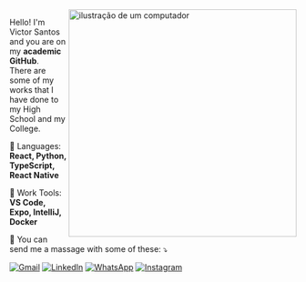 <img src="https://github.com/user-attachments/assets/e745f5bd-7e01-42ee-9e16-553e9db3c954" alt="ilustração de um computador" min-width="400px" max-width="400px" width="400px" align="right">


<p align="left"> 
  Hello! I'm Victor Santos and you are on my <strong>academic GitHub</strong>.<br>
  There are some of my works that I have done to my High School and my College.
</p>

<p align="left">

  🦄 Languages: **React, Python, TypeScript, React Native**
</p>

<p align="left">
  
  💼 Work Tools: **VS Code, Expo, IntelliJ, Docker**
</p>

<p align="left">
  
  💌 You can send me a massage with some of these: ⤵️
</p>


<p align="left">
  <a href="https://mail.google.com/mail/?view=cm&to=victor@gmail.com" title="Gmail" target="_blank" rel="noopener noreferrer">
  <img src="https://img.shields.io/badge/-Gmail-FF0000?style=flat-square&labelColor=FF0000&logo=gmail&logoColor=white&link=https://mail.google.com/mail/?view=cm&to=victor@gmail.com" alt="Gmail"/></a>
  <a href="https://www.linkedin.com/in/victor-santos-01242007111203200607/" title="LinkedIn" target="_blank" rel="noopener noreferrer">
  <img src="https://img.shields.io/badge/-Linkedin-0e76a8?style=flat-square&logo=Linkedin&logoColor=white&link=https://www.linkedin.com/in/victor-santos-01242007111203200607/" alt="LinkedIn"/></a>
  <a href="https://wa.me/5581993190503" title="WhatsApp" target="_blank" rel="noopener noreferrer">
  <img src="https://img.shields.io/badge/-WhatsApp-25d366?style=flat-square&labelColor=25d366&logo=whatsapp&logoColor=white&link=https://wa.me/5581993190503" alt="WhatsApp"/></a>
  <a href="https://www.instagram.com/vituisdev/" title="Instagram" target="_blank" rel="noopener noreferrer">
  <img src="https://img.shields.io/badge/-Instagram-DF0174?style=flat-square&labelColor=DF0174&logo=instagram&logoColor=white&link=https://www.instagram.com/vituisdev/" alt="Instagram"/></a>
</p>
